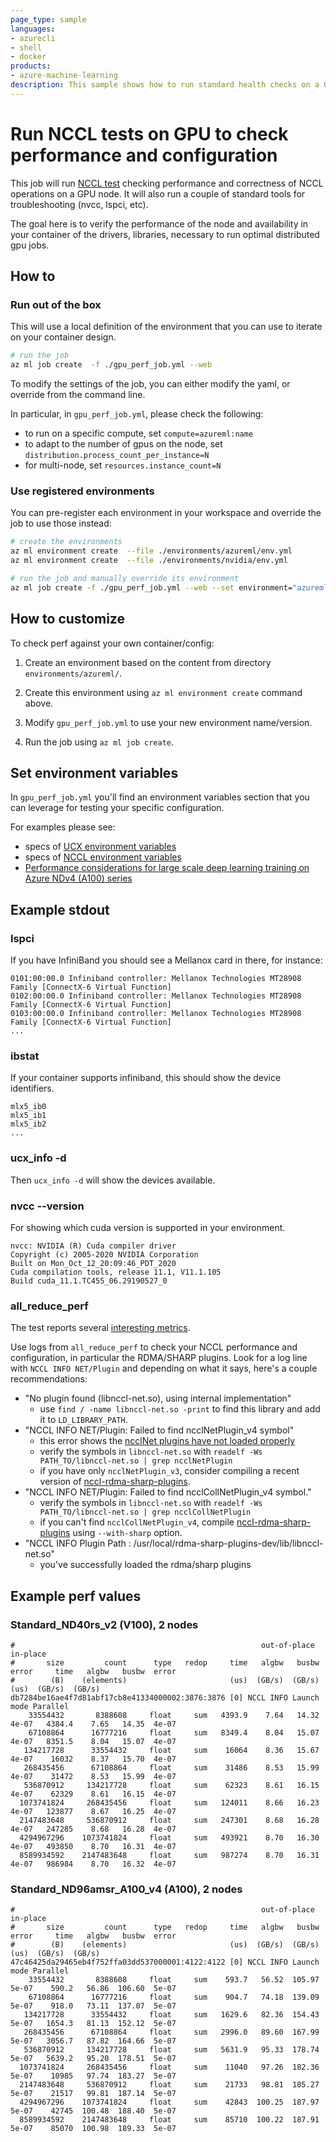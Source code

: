 ```yaml
---
page_type: sample
languages:
- azurecli
- shell
- docker
products:
- azure-machine-learning
description: This sample shows how to run standard health checks on a GPU cluster to test performance and correctness of distributed multinode GPU jobs. It helps with troubleshooting performance issues related to the environment and container.
---
```


# Run NCCL tests on GPU to check performance and configuration

This job will run [NCCL test](https://github.com/NVIDIA/nccl-tests) checking performance and correctness of NCCL operations on a GPU node. It will also run a couple of standard tools for troubleshooting (nvcc, lspci, etc).

The goal here is to verify the performance of the node and availability in your container of the drivers, libraries, necessary to run optimal distributed gpu jobs.

## How to

### Run out of the box

This will use a local definition of the environment that you can use to iterate on your container design.

```bash
# run the job
az ml job create  -f ./gpu_perf_job.yml --web
```

To modify the settings of the job, you can either modify the yaml, or override from the command line.

In particular, in `gpu_perf_job.yml`, please check the following:
- to run on a specific compute, set `compute=azureml:name`
- to adapt to the number of gpus on the node, set `distribution.process_count_per_instance=N`
- for multi-node, set `resources.instance_count=N`

### Use registered environments

You can pre-register each environment in your workspace and override the job to use those instead:

```bash
# create the environments
az ml environment create  --file ./environments/azureml/env.yml
az ml environment create  --file ./environments/nvidia/env.yml

# run the job and manually override its environment
az ml job create -f ./gpu_perf_job.yml --web --set environment="azureml:nccltests_azureml:openmpi4.1.0-cuda11.1-cudnn8-ubuntu18.04"
```

## How to customize

To check perf against your own container/config:

1. Create an environment based on the content from directory `environments/azureml/`.

2. Create this environment using `az ml environment create` command above.

3. Modify `gpu_perf_job.yml` to use your new environment name/version.

4. Run the job using `az ml job create`.

## Set environment variables

In `gpu_perf_job.yml` you'll find an environment variables section that you can leverage for testing your specific configuration.

For examples please see:
- specs of [UCX environment variables](https://rocmdocs.amd.com/en/latest/Remote_Device_Programming/UCXenv.html)
- specs of [NCCL environment variables](https://docs.nvidia.com/deeplearning/nccl/user-guide/docs/env.html)
- [Performance considerations for large scale deep learning training on Azure NDv4 (A100) series](https://techcommunity.microsoft.com/t5/azure-global/performance-considerations-for-large-scale-deep-learning/ba-p/2693834)

## Example stdout

### lspci

If you have InfiniBand you should see a Mellanox card in there, for instance:

```
0101:00:00.0 Infiniband controller: Mellanox Technologies MT28908 Family [ConnectX-6 Virtual Function]
0102:00:00.0 Infiniband controller: Mellanox Technologies MT28908 Family [ConnectX-6 Virtual Function]
0103:00:00.0 Infiniband controller: Mellanox Technologies MT28908 Family [ConnectX-6 Virtual Function]
...
```

### ibstat

If your container supports infiniband, this should show the device identifiers.

```
mlx5_ib0
mlx5_ib1
mlx5_ib2
...
```

### ucx_info -d

Then `ucx_info -d` will show the devices available.

### nvcc --version

For showing which cuda version is supported in your environment.

```
nvcc: NVIDIA (R) Cuda compiler driver
Copyright (c) 2005-2020 NVIDIA Corporation
Built on Mon_Oct_12_20:09:46_PDT_2020
Cuda compilation tools, release 11.1, V11.1.105
Build cuda_11.1.TC455_06.29190527_0
```

### all_reduce_perf

The test reports several [interesting metrics](https://github.com/NVIDIA/nccl-tests/blob/master/doc/PERFORMANCE.md).

Use logs from `all_reduce_perf` to check your NCCL performance and configuration, in particular the RDMA/SHARP plugins. Look for a log line with `NCCL INFO NET/Plugin` and depending on what it says, here's a couple recommendations:

- "No plugin found (libnccl-net.so), using internal implementation"
  - use `find / -name libnccl-net.so -print` to find this library and add it to `LD_LIBRARY_PATH`.
- "NCCL INFO NET/Plugin: Failed to find ncclNetPlugin_v4 symbol"
  - this error shows the [ncclNet plugins have not loaded properly](https://github.com/NVIDIA/nccl/blob/3c223c105a24dff651a67c26fd5f92ba45844345/src/net.cc#L110)
  - verify the symbols in `libnccl-net.so` with `readelf -Ws PATH_TO/libnccl-net.so | grep ncclNetPlugin`
  - if you have only `ncclNetPlugin_v3`, consider compiling a recent version of [nccl-rdma-sharp-plugins](https://github.com/Mellanox/nccl-rdma-sharp-plugins).
- "NCCL INFO NET/Plugin: Failed to find ncclCollNetPlugin_v4 symbol."
  - verify the symbols in `libnccl-net.so` with `readelf -Ws PATH_TO/libnccl-net.so | grep ncclCollNetPlugin`
  - if you can't find `ncclCollNetPlugin_v4`, compile [nccl-rdma-sharp-plugins](https://github.com/Mellanox/nccl-rdma-sharp-plugins) using `--with-sharp` option.
- "NCCL INFO Plugin Path : /usr/local/rdma-sharp-plugins-dev/lib/libnccl-net.so"
  - you've successfully loaded the rdma/sharp plugins

## Example perf values

### Standard_ND40rs_v2 (V100), 2 nodes

```
#                                                       out-of-place                       in-place          
#       size         count      type   redop     time   algbw   busbw  error     time   algbw   busbw  error
#        (B)    (elements)                       (us)  (GB/s)  (GB/s)            (us)  (GB/s)  (GB/s)       
db7284be16ae4f7d81abf17cb8e41334000002:3876:3876 [0] NCCL INFO Launch mode Parallel
    33554432       8388608     float     sum   4393.9    7.64   14.32  4e-07   4384.4    7.65   14.35  4e-07
    67108864      16777216     float     sum   8349.4    8.04   15.07  4e-07   8351.5    8.04   15.07  4e-07
   134217728      33554432     float     sum    16064    8.36   15.67  4e-07    16032    8.37   15.70  4e-07
   268435456      67108864     float     sum    31486    8.53   15.99  4e-07    31472    8.53   15.99  4e-07
   536870912     134217728     float     sum    62323    8.61   16.15  4e-07    62329    8.61   16.15  4e-07
  1073741824     268435456     float     sum   124011    8.66   16.23  4e-07   123877    8.67   16.25  4e-07
  2147483648     536870912     float     sum   247301    8.68   16.28  4e-07   247285    8.68   16.28  4e-07
  4294967296    1073741824     float     sum   493921    8.70   16.30  4e-07   493850    8.70   16.31  4e-07
  8589934592    2147483648     float     sum   987274    8.70   16.31  4e-07   986984    8.70   16.32  4e-07
```

### Standard_ND96amsr_A100_v4 (A100), 2 nodes

```
#                                                       out-of-place                       in-place          
#       size         count      type   redop     time   algbw   busbw  error     time   algbw   busbw  error
#        (B)    (elements)                       (us)  (GB/s)  (GB/s)            (us)  (GB/s)  (GB/s)       
47c46425da29465eb4f752ffa03dd537000001:4122:4122 [0] NCCL INFO Launch mode Parallel
    33554432       8388608     float     sum    593.7   56.52  105.97  5e-07    590.2   56.86  106.60  5e-07
    67108864      16777216     float     sum    904.7   74.18  139.09  5e-07    918.0   73.11  137.07  5e-07
   134217728      33554432     float     sum   1629.6   82.36  154.43  5e-07   1654.3   81.13  152.12  5e-07
   268435456      67108864     float     sum   2996.0   89.60  167.99  5e-07   3056.7   87.82  164.66  5e-07
   536870912     134217728     float     sum   5631.9   95.33  178.74  5e-07   5639.2   95.20  178.51  5e-07
  1073741824     268435456     float     sum    11040   97.26  182.36  5e-07    10985   97.74  183.27  5e-07
  2147483648     536870912     float     sum    21733   98.81  185.27  5e-07    21517   99.81  187.14  5e-07
  4294967296    1073741824     float     sum    42843  100.25  187.97  5e-07    42745  100.48  188.40  5e-07
  8589934592    2147483648     float     sum    85710  100.22  187.91  5e-07    85070  100.98  189.33  5e-07
```
